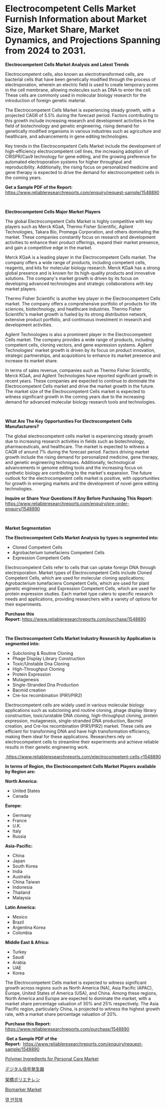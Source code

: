 <p><h1>Electrocompetent Cells Market Furnish Information about Market Size, Market Share, Market Dynamics, and Projections Spanning from 2024 to 2031.</h1></p><p><strong>Electrocompetent Cells Market Analysis and Latest Trends</strong></p>
<p><p>Electrocompetent cells, also known as electrotransformed cells, are bacterial cells that have been genetically modified through the process of electroporation, wherein an electric field is used to create temporary pores in the cell membrane, allowing molecules such as DNA to enter the cell. These cells are commonly used in molecular biology research for the introduction of foreign genetic material.</p><p>The Electrocompetent Cells Market is experiencing steady growth, with a projected CAGR of 5.5% during the forecast period. Factors contributing to this growth include increasing research and development activities in the field of biotechnology and genetic engineering, rising demand for genetically modified organisms in various industries such as agriculture and healthcare, and advancements in gene editing technologies.</p><p>Key trends in the Electrocompetent Cells Market include the development of high-efficiency electrocompetent cell lines, the increasing adoption of CRISPR/Cas9 technology for gene editing, and the growing preference for automated electroporation systems for higher throughput and reproducibility. Additionally, the rising focus on personalized medicine and gene therapy is expected to drive the demand for electrocompetent cells in the coming years.</p></p>
<p><strong>Get a Sample PDF of the Report:&nbsp;</strong> <a href="https://www.reliableresearchreports.com/enquiry/request-sample/1548890">https://www.reliableresearchreports.com/enquiry/request-sample/1548890</a></p>
<p>&nbsp;</p>
<p><strong>Electrocompetent Cells Major Market Players</strong></p>
<p><p>The global Electrocompetent Cells Market is highly competitive with key players such as Merck KGaA, Thermo Fisher Scientific, Agilent Technologies, Takara Bio, Promega Corporation, and others dominating the market. These companies constantly focus on research and development activities to enhance their product offerings, expand their market presence, and gain a competitive edge in the market.</p><p>Merck KGaA is a leading player in the Electrocompetent Cells market. The company offers a wide range of products, including competent cells, reagents, and kits for molecular biology research. Merck KGaA has a strong global presence and is known for its high-quality products and innovative solutions. The company's market growth is driven by its focus on developing advanced technologies and strategic collaborations with key market players.</p><p>Thermo Fisher Scientific is another key player in the Electrocompetent Cells market. The company offers a comprehensive portfolio of products for life sciences, biotechnology, and healthcare industries. Thermo Fisher Scientific's market growth is fueled by its strong distribution network, extensive product portfolio, and continuous investment in research and development activities.</p><p>Agilent Technologies is also a prominent player in the Electrocompetent Cells market. The company provides a wide range of products, including competent cells, cloning vectors, and gene expression systems. Agilent Technologies' market growth is driven by its focus on product innovation, strategic partnerships, and acquisitions to enhance its market presence and increase its market share.</p><p>In terms of sales revenue, companies such as Thermo Fisher Scientific, Merck KGaA, and Agilent Technologies have reported significant growth in recent years. These companies are expected to continue to dominate the Electrocompetent Cells market and drive the market growth in the future. The market size of the Electrocompetent Cells market is expected to witness significant growth in the coming years due to the increasing demand for advanced molecular biology research tools and technologies.</p></p>
<p>&nbsp;</p>
<p><strong>What Are The Key Opportunities For Electrocompetent Cells Manufacturers?</strong></p>
<p><p>The global electrocompetent cells market is experiencing steady growth due to increasing research activities in fields such as biotechnology, pharmaceuticals, and healthcare. The market is expected to witness a CAGR of around 7% during the forecast period. Factors driving market growth include the rising demand for personalized medicine, gene therapy, and genetic engineering techniques. Additionally, technological advancements in genome editing tools and the increasing focus on synthetic biology are contributing to the market's expansion. The future outlook for the electrocompetent cells market is positive, with opportunities for growth in emerging markets and the development of novel gene editing technologies.</p></p>
<p><strong>Inquire or Share Your Questions If Any Before Purchasing This Report:</strong> <a href="https://www.reliableresearchreports.com/enquiry/pre-order-enquiry/1548890">https://www.reliableresearchreports.com/enquiry/pre-order-enquiry/1548890</a></p>
<p>&nbsp;</p>
<p><strong>Market Segmentation</strong></p>
<p><strong>The Electrocompetent Cells Market Analysis by types is segmented into:</strong></p>
<p><ul><li>Cloned Competent Cells</li><li>Agrobacterium tumefaciens Competent Cells</li><li>Expression Competent Cells</li></ul></p>
<p><p>Electrocompetent Cells refer to cells that can uptake foreign DNA through electroporation. Market types of Electrocompetent Cells include Cloned Competent Cells, which are used for molecular cloning applications; Agrobacterium tumefaciens Competent Cells, which are used for plant genetic engineering; and Expression Competent Cells, which are used for protein expression studies. Each market type caters to specific research needs and applications, providing researchers with a variety of options for their experiments.</p></p>
<p><strong>Purchase this Report:&nbsp;</strong><a href="https://www.reliableresearchreports.com/purchase/1548890">https://www.reliableresearchreports.com/purchase/1548890</a></p>
<p>&nbsp;</p>
<p><strong>The Electrocompetent Cells Market Industry Research by Application is segmented into:</strong></p>
<p><ul><li>Subcloning & Routine Cloning</li><li>Phage Display Library Construction</li><li>Toxic/Unstable Dna Cloning</li><li>High-Throughput Cloning</li><li>Protein Expression</li><li>Mutagenesis</li><li>Single-Stranded Dna Production</li><li>Bacmid creation</li><li>Cre-lox recombination (PIR1/PIR2)</li></ul></p>
<p><p>Electrocompetent cells are widely used in various molecular biology applications such as subcloning and routine cloning, phage display library construction, toxic/unstable DNA cloning, high-throughput cloning, protein expression, mutagenesis, single-stranded DNA production, Bacmid creation, and Cre-lox recombination (PIR1/PIR2) market. These cells are efficient for transforming DNA and have high transformation efficiency, making them ideal for these applications. Researchers rely on electrocompetent cells to streamline their experiments and achieve reliable results in their genetic engineering work.</p></p>
<p><a href="https://www.reliableresearchreports.com/electrocompetent-cells-r1548890">&nbsp;https://www.reliableresearchreports.com/electrocompetent-cells-r1548890</a></p>
<p><strong>In terms of Region, the Electrocompetent Cells Market Players available by Region are:</strong></p>
<p>
    <p> <strong> North America: </strong>
        <ul>
            <li>United States</li>
            <li>Canada</li>
        </ul>
        </p> 
    <p> <strong> Europe: </strong>
        <ul>
            <li>Germany</li>
            <li>France</li>
            <li>U.K.</li>
            <li>Italy</li>
            <li>Russia</li>
        </ul>
        </p> 
    <p> <strong> Asia-Pacific: </strong>
        <ul>
            <li>China</li>
            <li>Japan</li>
            <li>South Korea</li>
            <li>India</li>
            <li>Australia</li>
            <li>China Taiwan</li>
            <li>Indonesia</li>
            <li>Thailand</li>
            <li>Malaysia</li>
        </ul>
        </p> 
    <p> <strong> Latin America: </strong>
        <ul>
            <li>Mexico</li>
            <li>Brazil</li>
            <li>Argentina Korea</li>
            <li>Colombia</li>
        </ul>
        </p> 
    <p> <strong> Middle East & Africa: </strong>
        <ul>
            <li>Turkey</li>
            <li>Saudi</li>
            <li>Arabia</li>
            <li>UAE</li>
            <li>Korea</li>
        </ul>
    </p>
    </p>
<p><p>The Electrocompetent Cells market is expected to witness significant growth across regions such as North America (NA), Asia Pacific (APAC), Europe, United States of America (USA), and China. Among these regions, North America and Europe are expected to dominate the market, with a market share percentage valuation of 30% and 25% respectively. The Asia Pacific region, particularly China, is projected to witness the highest growth rate, with a market share percentage valuation of 20%.</p></p>
<p><strong>Purchase this Report: </strong><a href="https://www.reliableresearchreports.com/purchase/1548890">https://www.reliableresearchreports.com/purchase/1548890</a></p>
<p>&nbsp;<strong>Get a Sample PDF of the Report:&nbsp;&nbsp;</strong><a href="https://www.reliableresearchreports.com/enquiry/request-sample/1548890">https://www.reliableresearchreports.com/enquiry/request-sample/1548890</a></p>
<p><strong></strong></p>
<p><p><a href="https://issuu.com/reportprime-2/docs/polymer-ingredients-for-personal-care-market-size-">Polymer Ingredients for Personal Care Market</a></p><p><a href="https://github.com/AriMuller2009/Market-Research-Report-List-1/blob/main/781038746962.md">デジタル信号発生器</a></p><p><a href="https://github.com/bucuel854722/Market-Research-Report-List-2/blob/main/425085746961.md">架橋ポリエチレン</a></p><p><a href="https://github.com/fiixsa/Market-Research-Report-List-2/blob/main/biomarker-market.md">Biomarker Market</a></p><p><a href="https://github.com/TimmyMann6767/Market-Research-Report-List-1/blob/main/392091042824.md">열 안정제</a></p></p>